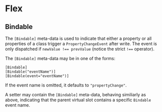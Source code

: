 # Flex

## Bindable

The `[Bindable]` meta-data is used to indicate that either a property or all properties of a class trigger a `PropertyChangeEvent` after write. The event is only dispatched if `newValue !== prevValue` (notice the strict `!==` operator).

The `[Bindable]` meta-data may be in one of the forms:

```
[Bindable]
[Bindable("eventName")]
[Bindable(event="eventName")]
```

If the event name is omitted, it defaults to `"propertyChange"`.

A setter may contain the `[Bindable]` meta-data, behaving similiarly as above, indicating that the parent virtual slot contains a specific `Bindable` event name.